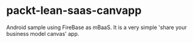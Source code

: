 # packt-lean-saas-canvapp
Android sample using FireBase as mBaaS. It is a very simple 'share your business model canvas' app.
